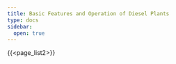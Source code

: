 ```yaml
---
title: Basic Features and Operation of Diesel Plants 
type: docs
sidebar:
  open: true
---
```

{{<page_list2>}}
